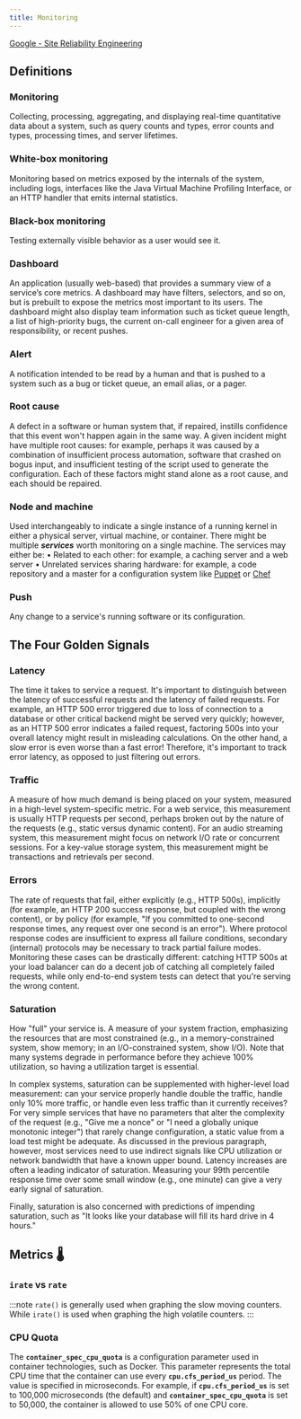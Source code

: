 ```yaml
---
title: Monitoring
---
```


[Google - Site Reliability Engineering](https://sre.google/sre-book/monitoring-distributed-systems/)

## Definitions

### Monitoring

Collecting, processing, aggregating, and displaying real-time quantitative data about a system, such as query counts and types, error counts and types, processing times, and server lifetimes.

### White-box monitoring

Monitoring based on metrics exposed by the internals of the system, including logs, interfaces like the Java Virtual Machine Profiling Interface, or an HTTP handler that emits internal statistics.

### Black-box monitoring

Testing externally visible behavior as a user would see it.

### Dashboard

An application (usually web-based) that provides a summary view of a service’s core metrics. A dashboard may have filters, selectors, and so on, but is prebuilt to expose the metrics most important to its users. The dashboard might also display team information such as ticket queue length, a list of high-priority bugs, the current on-call engineer for a given area of responsibility, or recent pushes.

### Alert

A notification intended to be read by a human and that is pushed to a system such as a bug or ticket queue, an email alias, or a pager.

### Root cause

A defect in a software or human system that, if repaired, instills confidence that this event won't happen again in the same way.
A given incident might have multiple root causes: for example, perhaps it was caused by a combination of insufficient process automation,
software that crashed on bogus input, and insufficient testing of the script used to generate the configuration.
Each of these factors might stand alone as a root cause, and each should be repaired.

### Node and machine

Used interchangeably to indicate a single instance of a running kernel in either a physical server, virtual machine, or container. There might be multiple **_services_** worth monitoring on a single machine. The services may either be:
• Related to each other: for example, a caching server and a web server
• Unrelated services sharing hardware: for example, a code repository and a master for a configuration system like [Puppet](https://puppetlabs.com/puppet/puppet-open-source) or [Chef](https://www.chef.io/chef/)

### Push

Any change to a service's running software or its configuration.

## The Four Golden Signals

### Latency

The time it takes to service a request. It's important to distinguish between the latency of successful requests and the latency of failed requests. For example, an HTTP 500 error triggered due to loss of connection to a database or other critical backend might be served very quickly; however, as an HTTP 500 error indicates a failed request, factoring 500s into your overall latency might result in misleading calculations. On the other hand, a slow error is even worse than a fast error! Therefore, it's important to track error latency, as opposed to just filtering out errors.

### Traffic

A measure of how much demand is being placed on your system, measured in a high-level system-specific metric.
For a web service, this measurement is usually HTTP requests per second,
perhaps broken out by the nature of the requests (e.g., static versus dynamic content).
For an audio streaming system, this measurement might focus on network I/O rate or concurrent sessions.
For a key-value storage system, this measurement might be transactions and retrievals per second.

### Errors

The rate of requests that fail, either explicitly (e.g., HTTP 500s), implicitly (for example, an HTTP 200 success response, but coupled with the wrong content), or by policy (for example, "If you committed to one-second response times, any request over one second is an error"). Where protocol response codes are insufficient to express all failure conditions, secondary (internal) protocols may be necessary to track partial failure modes. Monitoring these cases can be drastically different: catching HTTP 500s at your load balancer can do a decent job of catching all completely failed requests, while only end-to-end system tests can detect that you're serving the wrong content.

### Saturation

How "full" your service is. A measure of your system fraction,
emphasizing the resources that are most constrained (e.g., in a memory-constrained system, show memory;
in an I/O-constrained system, show I/O). Note that many systems degrade in performance before
they achieve 100% utilization, so having a utilization target is essential.

In complex systems, saturation can be supplemented with higher-level load measurement:
can your service properly handle double the traffic, handle only 10% more traffic, or handle even less traffic than it currently receives?
For very simple services that have no parameters that alter the complexity of the request (e.g., "Give me a nonce" or "I need a globally unique monotonic integer") that rarely change configuration, a static value from a load test might be adequate. As discussed in the previous paragraph, however, most services need to use indirect signals like CPU utilization or network bandwidth that have a known upper bound. Latency increases are often a leading indicator of saturation. Measuring your 99th percentile response time over some small window (e.g., one minute) can give a very early signal of saturation.

Finally, saturation is also concerned with predictions of impending saturation, such as "It looks like your database will fill its hard drive in 4 hours."

## Metrics 🌡️

### `irate` vs `rate`

:::note
`rate()` is generally used when graphing the slow moving counters.
While `irate()` is used when graphing the high volatile counters.
:::

### CPU Quota

The **`container_spec_cpu_quota`** is a configuration parameter used in container technologies, such as Docker. This parameter represents the total CPU time that the container can use every **`cpu.cfs_period_us`** period. The value is specified in microseconds. For example, if **`cpu.cfs_period_us`** is set to 100,000 microseconds (the default) and **`container_spec_cpu_quota`** is set to 50,000, the container is allowed to use 50% of one CPU core.
